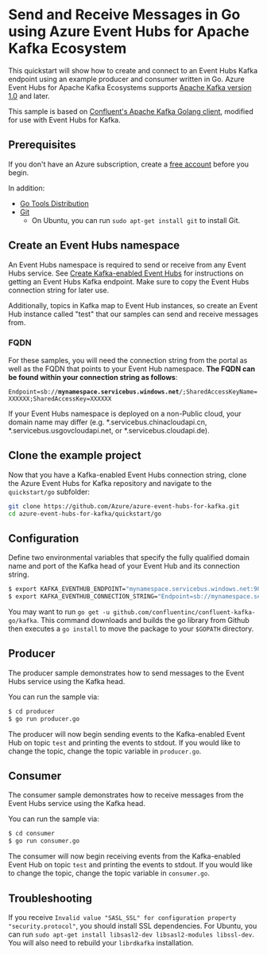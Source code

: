 # Send and Receive Messages in Go using Azure Event Hubs for Apache Kafka Ecosystem

This quickstart will show how to create and connect to an Event Hubs Kafka endpoint using an example producer and consumer written in Go. Azure Event Hubs for Apache Kafka Ecosystems supports [Apache Kafka version 1.0](https://kafka.apache.org/10/documentation.html) and later.

This sample is based on [Confluent's Apache Kafka Golang client](https://github.com/confluentinc/confluent-kafka-go), modified for use with Event Hubs for Kafka.

## Prerequisites

If you don't have an Azure subscription, create a [free account](https://azure.microsoft.com/free/?ref=microsoft.com&utm_source=microsoft.com&utm_medium=docs&utm_campaign=visualstudio) before you begin.

In addition:

* [Go Tools Distribution](https://golang.org/doc/install)
* [Git](https://www.git-scm.com/downloads)
    * On Ubuntu, you can run `sudo apt-get install git` to install Git.

## Create an Event Hubs namespace

An Event Hubs namespace is required to send or receive from any Event Hubs service. See [Create Kafka-enabled Event Hubs](https://docs.microsoft.com/azure/event-hubs/event-hubs-create-kafka-enabled) for instructions on getting an Event Hubs Kafka endpoint. Make sure to copy the Event Hubs connection string for later use.

Additionally, topics in Kafka map to Event Hub instances, so create an Event Hub instance called "test" that our samples can send and receive messages from.

### FQDN

For these samples, you will need the connection string from the portal as well as the FQDN that points to your Event Hub namespace. **The FQDN can be found within your connection string as follows**:

`Endpoint=sb://`**`mynamespace.servicebus.windows.net`**`/;SharedAccessKeyName=XXXXXX;SharedAccessKey=XXXXXX`

If your Event Hubs namespace is deployed on a non-Public cloud, your domain name may differ (e.g. \*.servicebus.chinacloudapi.cn, \*.servicebus.usgovcloudapi.net, or \*.servicebus.cloudapi.de).

## Clone the example project

Now that you have a Kafka-enabled Event Hubs connection string, clone the Azure Event Hubs for Kafka repository and navigate to the `quickstart/go` subfolder:

```bash
git clone https://github.com/Azure/azure-event-hubs-for-kafka.git
cd azure-event-hubs-for-kafka/quickstart/go
```

## Configuration

Define two environmental variables that specify the fully qualified domain name and port of the Kafka head of your Event Hub and its connection string.

```bash
$ export KAFKA_EVENTHUB_ENDPOINT="mynamespace.servicebus.windows.net:9093" # REPLACE
$ export KAFKA_EVENTHUB_CONNECTION_STRING="Endpoint=sb://mynamespace.servicebus.windows.net/;SharedAccessKeyName=XXXXXX;SharedAccessKey=XXXXXX" # REPLACE
```

You may want to run `go get -u github.com/confluentinc/confluent-kafka-go/kafka`.  This command downloads and builds the go library from Github then executes a `go install` to move the package to your `$GOPATH` directory.

## Producer

The producer sample demonstrates how to send messages to the Event Hubs service using the Kafka head.

You can run the sample via:

```bash
$ cd producer
$ go run producer.go
```

The producer will now begin sending events to the Kafka-enabled Event Hub on topic `test` and printing the events to stdout. If you would like to change the topic, change the topic variable in `producer.go`.

## Consumer

The consumer sample demonstrates how to receive messages from the Event Hubs service using the Kafka head.

You can run the sample via:

```bash
$ cd consumer
$ go run consumer.go
```

The consumer will now begin receiving events from the Kafka-enabled Event Hub on topic `test` and printing the events to stdout. If you would like to change the topic, change the topic variable in `consumer.go`.

## Troubleshooting

If you receive `Invalid value "SASL_SSL" for configuration property "security.protocol"`, you should install SSL dependencies.  For Ubuntu, you can run `sudo apt-get install libsasl2-dev libsasl2-modules libssl-dev`.  You will also need to rebuild your `librdkafka` installation.
